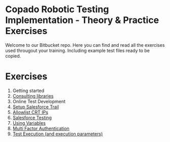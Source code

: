 # Copado Robotic Testing Implementation - Theory & Practice Exercises

Welcome to our Bitbucket repo. Here you can find and read all the exercises used througout your training. Including example test files ready to be copied.

# Exercises

1. Getting started 
2. [Consulting libraries](exercise-2-consulting-libraries/)
3. Online Test Development
4. [Setup Salesforce Trail](exercise-4-setup-sf-trail/)
5. [Allowlist CRT IPs](exercise-5-allowlist-crt-ips/)
6. [Salesforce Testing](exercise-6-salesforce-testing/)
7. [Using Variables](exercise-7-using-variables/)
8. [Multi Factor Authentication](exercise-8-mfa/)
9. [Test Execution (and execution parameters)](exercise-9-test-execution-parameters/)
